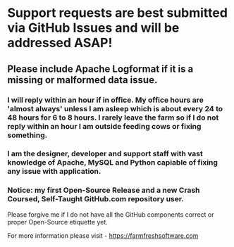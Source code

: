 # Support requests are best submitted via **GitHub Issues** and will be addressed ASAP!

## Please include Apache Logformat if it is a missing or malformed data issue.

### I will reply within an hour if in office. My office hours are 'almost always' unless I am asleep which is about every 24 to 48 hours for 6 to 8 hours. I rarely leave the farm so if I do not reply within an hour I am outside feeding cows or fixing something.

### I am the designer, developer and support staff with vast knowledge of Apache, MySQL and Python capiable of fixing any issue with application.

### Notice: my first Open-Source Release and a new Crash Coursed, Self-Taught GitHub.com repository user.
Please forgive me if I do not have all the GitHub components correct or proper Open-Source etiquette yet.

For more information please visit - https://farmfreshsoftware.com
